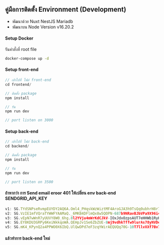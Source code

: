 ## คู่มือการติดตั้ง Environment (Development)

- พัฒนาด้วย Nuxt NestJS Mariadb
- พัฒนาบน Node Version v16.20.2

#### Setup Docker

รันคำสั่งที่ root file

```bash
docker-compose up -d
```

#### Setup front-end

```javascript
// เข้าไปที่ ไฟล์ front-end
cd frontend/

// ติดตั้ง package
npm install

// รัน
npm run dev

// port listen on 3000
```

#### Setup back-end

```javascript
// เข้าไปที่ ไฟล์ back-end
cd backend/

// ติดตั้ง package
npm install

// รัน
npm run dev

// port listen on 3500
```

#### ถ้าหากว่า การ Send email eroor 401 ให้เปลี่ยน env back-end SENDGRID_API_KEY

```javascript
v1: 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
v2: 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
v3: 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
v4: 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
v5: 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
```
#### แล้วทำการ back-end ใหม่
